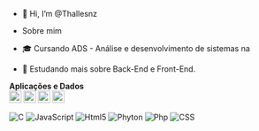 - 👋 Hi, I’m @Thallesnz

- Sobre mim
- 🎓 Cursando ADS - Análise e desenvolvimento de sistemas na  
- 🔭 Estudando mais sobre Back-End e Front-End.

**Aplicações e Dados**<br>
<img src="https://img.shields.io/badge/-Java-333333?style=flat-square&logo=java&logoColor=white" height="22"/>
<img src="https://img.shields.io/badge/-C-333333?style=flat-square&logo=C%2B%2B&logoColor=white" height="22"/>
<img src="https://img.shields.io/badge/-Java&nbsp;Script-333333?style=flat-square&logo=javascript&logoColor=white" height="22"/>
<img src="https://img.shields.io/badge/-HTML5-333333?style=flat-square&logo=HTML5&logoColor=white" height="22"/>

![C](https://img.shields.io/badge/-C-333333?style=flat&logo=C%2B%2B&logoColor=00599C)
![JavaScript](https://img.shields.io/badge/-JavaScript-333333?style=flat&logo=javascript)
![Html5](https://img.shields.io/badge/-HTML5-333333?style=flat&logo=HTML5)
![Phyton](https://img.shields.io/badge/-Python-333333?style=flat&logo=python)
![Php](https://img.shields.io/badge/-PHP-333333?style=flat&logo=php)
![CSS](https://img.shields.io/badge/-CSS-333333?style=flat&logo=CSS3&logoColor=1572B6)
